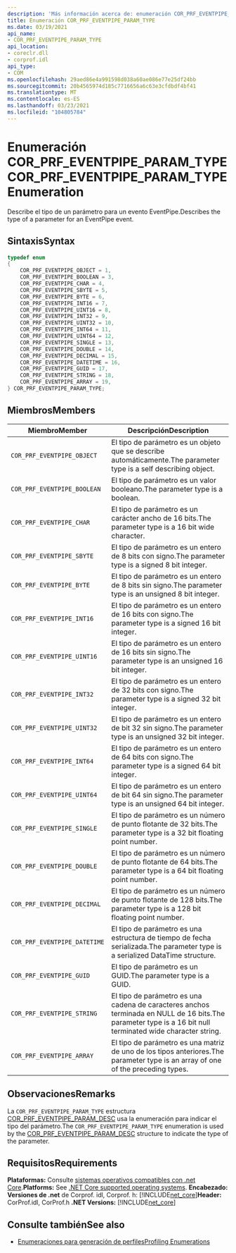 ```yaml
---
description: 'Más información acerca de: enumeración COR_PRF_EVENTPIPE_PARAM_TYPE'
title: Enumeración COR_PRF_EVENTPIPE_PARAM_TYPE
ms.date: 03/19/2021
api_name:
- COR_PRF_EVENTPIPE_PARAM_TYPE
api_location:
- coreclr.dll
- corprof.idl
api_type:
- COM
ms.openlocfilehash: 29aed86e4a991598d038a60ae086e77e25df24bb
ms.sourcegitcommit: 20b4565974d185c7716656a6c63e3cfdbdf4bf41
ms.translationtype: MT
ms.contentlocale: es-ES
ms.lasthandoff: 03/23/2021
ms.locfileid: "104805784"
---
```

# <a name="cor_prf_eventpipe_param_type-enumeration"></a><span data-ttu-id="7cc7b-103">Enumeración COR_PRF_EVENTPIPE_PARAM_TYPE</span><span class="sxs-lookup"><span data-stu-id="7cc7b-103">COR_PRF_EVENTPIPE_PARAM_TYPE Enumeration</span></span>

<span data-ttu-id="7cc7b-104">Describe el tipo de un parámetro para un evento EventPipe.</span><span class="sxs-lookup"><span data-stu-id="7cc7b-104">Describes the type of a parameter for an EventPipe event.</span></span>
  
## <a name="syntax"></a><span data-ttu-id="7cc7b-105">Sintaxis</span><span class="sxs-lookup"><span data-stu-id="7cc7b-105">Syntax</span></span>  
  
```cpp  
typedef enum
{
    COR_PRF_EVENTPIPE_OBJECT = 1,
    COR_PRF_EVENTPIPE_BOOLEAN = 3,
    COR_PRF_EVENTPIPE_CHAR = 4,
    COR_PRF_EVENTPIPE_SBYTE = 5,
    COR_PRF_EVENTPIPE_BYTE = 6,
    COR_PRF_EVENTPIPE_INT16 = 7,
    COR_PRF_EVENTPIPE_UINT16 = 8,
    COR_PRF_EVENTPIPE_INT32 = 9,
    COR_PRF_EVENTPIPE_UINT32 = 10,
    COR_PRF_EVENTPIPE_INT64 = 11,
    COR_PRF_EVENTPIPE_UINT64 = 12,
    COR_PRF_EVENTPIPE_SINGLE = 13,
    COR_PRF_EVENTPIPE_DOUBLE = 14,
    COR_PRF_EVENTPIPE_DECIMAL = 15,
    COR_PRF_EVENTPIPE_DATETIME = 16,
    COR_PRF_EVENTPIPE_GUID = 17,
    COR_PRF_EVENTPIPE_STRING = 18,
    COR_PRF_EVENTPIPE_ARRAY = 19,
} COR_PRF_EVENTPIPE_PARAM_TYPE;
```  
  
## <a name="members"></a><span data-ttu-id="7cc7b-106">Miembros</span><span class="sxs-lookup"><span data-stu-id="7cc7b-106">Members</span></span>  
  
|<span data-ttu-id="7cc7b-107">Miembro</span><span class="sxs-lookup"><span data-stu-id="7cc7b-107">Member</span></span>|<span data-ttu-id="7cc7b-108">Descripción</span><span class="sxs-lookup"><span data-stu-id="7cc7b-108">Description</span></span>|  
|------------|-----------------|  
|`COR_PRF_EVENTPIPE_OBJECT`|<span data-ttu-id="7cc7b-109">El tipo de parámetro es un objeto que se describe automáticamente.</span><span class="sxs-lookup"><span data-stu-id="7cc7b-109">The parameter type is a self describing object.</span></span>|
|`COR_PRF_EVENTPIPE_BOOLEAN`|<span data-ttu-id="7cc7b-110">El tipo de parámetro es un valor booleano.</span><span class="sxs-lookup"><span data-stu-id="7cc7b-110">The parameter type is a boolean.</span></span>|
|`COR_PRF_EVENTPIPE_CHAR`|<span data-ttu-id="7cc7b-111">El tipo de parámetro es un carácter ancho de 16 bits.</span><span class="sxs-lookup"><span data-stu-id="7cc7b-111">The parameter type is a 16 bit wide character.</span></span>|
|`COR_PRF_EVENTPIPE_SBYTE`|<span data-ttu-id="7cc7b-112">El tipo de parámetro es un entero de 8 bits con signo.</span><span class="sxs-lookup"><span data-stu-id="7cc7b-112">The parameter type is a signed 8 bit integer.</span></span>|
|`COR_PRF_EVENTPIPE_BYTE`|<span data-ttu-id="7cc7b-113">El tipo de parámetro es un entero de 8 bits sin signo.</span><span class="sxs-lookup"><span data-stu-id="7cc7b-113">The parameter type is an unsigned 8 bit integer.</span></span>|
|`COR_PRF_EVENTPIPE_INT16`|<span data-ttu-id="7cc7b-114">El tipo de parámetro es un entero de 16 bits con signo.</span><span class="sxs-lookup"><span data-stu-id="7cc7b-114">The parameter type is a signed 16 bit integer.</span></span>|
|`COR_PRF_EVENTPIPE_UINT16`|<span data-ttu-id="7cc7b-115">El tipo de parámetro es un entero de 16 bits sin signo.</span><span class="sxs-lookup"><span data-stu-id="7cc7b-115">The parameter type is an unsigned 16 bit integer.</span></span>|
|`COR_PRF_EVENTPIPE_INT32`|<span data-ttu-id="7cc7b-116">El tipo de parámetro es un entero de 32 bits con signo.</span><span class="sxs-lookup"><span data-stu-id="7cc7b-116">The parameter type is a signed 32 bit integer.</span></span>|
|`COR_PRF_EVENTPIPE_UINT32`|<span data-ttu-id="7cc7b-117">El tipo de parámetro es un entero de bit 32 sin signo.</span><span class="sxs-lookup"><span data-stu-id="7cc7b-117">The parameter type is an unsigned 32 bit integer.</span></span>|
|`COR_PRF_EVENTPIPE_INT64`|<span data-ttu-id="7cc7b-118">El tipo de parámetro es un entero de 64 bits con signo.</span><span class="sxs-lookup"><span data-stu-id="7cc7b-118">The parameter type is a signed 64 bit integer.</span></span>|
|`COR_PRF_EVENTPIPE_UINT64`|<span data-ttu-id="7cc7b-119">El tipo de parámetro es un entero de bit 64 sin signo.</span><span class="sxs-lookup"><span data-stu-id="7cc7b-119">The parameter type is an unsigned 64 bit integer.</span></span>|
|`COR_PRF_EVENTPIPE_SINGLE`|<span data-ttu-id="7cc7b-120">El tipo de parámetro es un número de punto flotante de 32 bits.</span><span class="sxs-lookup"><span data-stu-id="7cc7b-120">The parameter type is a 32 bit floating point number.</span></span>|
|`COR_PRF_EVENTPIPE_DOUBLE`|<span data-ttu-id="7cc7b-121">El tipo de parámetro es un número de punto flotante de 64 bits.</span><span class="sxs-lookup"><span data-stu-id="7cc7b-121">The parameter type is a 64 bit floating point number.</span></span>|
|`COR_PRF_EVENTPIPE_DECIMAL`|<span data-ttu-id="7cc7b-122">El tipo de parámetro es un número de punto flotante de 128 bits.</span><span class="sxs-lookup"><span data-stu-id="7cc7b-122">The parameter type is a 128 bit floating point number.</span></span>|
|`COR_PRF_EVENTPIPE_DATETIME`|<span data-ttu-id="7cc7b-123">El tipo de parámetro es una estructura de tiempo de fecha serializada.</span><span class="sxs-lookup"><span data-stu-id="7cc7b-123">The parameter type is a serialized DataTime structure.</span></span>|
|`COR_PRF_EVENTPIPE_GUID`|<span data-ttu-id="7cc7b-124">El tipo de parámetro es un GUID.</span><span class="sxs-lookup"><span data-stu-id="7cc7b-124">The parameter type is a GUID.</span></span>|
|`COR_PRF_EVENTPIPE_STRING`|<span data-ttu-id="7cc7b-125">El tipo de parámetro es una cadena de caracteres anchos terminada en NULL de 16 bits.</span><span class="sxs-lookup"><span data-stu-id="7cc7b-125">The parameter type is a 16 bit null terminated wide character string.</span></span>|
|`COR_PRF_EVENTPIPE_ARRAY`|<span data-ttu-id="7cc7b-126">El tipo de parámetro es una matriz de uno de los tipos anteriores.</span><span class="sxs-lookup"><span data-stu-id="7cc7b-126">The parameter type is an array of one of the preceding types.</span></span>|
  
## <a name="remarks"></a><span data-ttu-id="7cc7b-127">Observaciones</span><span class="sxs-lookup"><span data-stu-id="7cc7b-127">Remarks</span></span>  

 <span data-ttu-id="7cc7b-128">La `COR_PRF_EVENTPIPE_PARAM_TYPE` estructura [COR_PRF_EVENTPIPE_PARAM_DESC](cor-prf-eventpipe-param-desc-structure.md) usa la enumeración para indicar el tipo del parámetro.</span><span class="sxs-lookup"><span data-stu-id="7cc7b-128">The `COR_PRF_EVENTPIPE_PARAM_TYPE` enumeration is used by the [COR_PRF_EVENTPIPE_PARAM_DESC](cor-prf-eventpipe-param-desc-structure.md) structure to indicate the type of the parameter.</span></span>
  
## <a name="requirements"></a><span data-ttu-id="7cc7b-129">Requisitos</span><span class="sxs-lookup"><span data-stu-id="7cc7b-129">Requirements</span></span>  

<span data-ttu-id="7cc7b-130">**Plataformas:** Consulte [sistemas operativos compatibles con .net Core](../../../core/install/windows.md?pivots=os-windows).</span><span class="sxs-lookup"><span data-stu-id="7cc7b-130">**Platforms:** See [.NET Core supported operating systems](../../../core/install/windows.md?pivots=os-windows).</span></span>
<span data-ttu-id="7cc7b-131">**Encabezado:** **Versiones de .net** de Corprof. idl, Corprof. h: [!INCLUDE[net_core](../../../../includes/net-core-50-md.md)]</span><span class="sxs-lookup"><span data-stu-id="7cc7b-131">**Header:** CorProf.idl, CorProf.h **.NET Versions:** [!INCLUDE[net_core](../../../../includes/net-core-50-md.md)]</span></span>
  
## <a name="see-also"></a><span data-ttu-id="7cc7b-132">Consulte también</span><span class="sxs-lookup"><span data-stu-id="7cc7b-132">See also</span></span>

- [<span data-ttu-id="7cc7b-133">Enumeraciones para generación de perfiles</span><span class="sxs-lookup"><span data-stu-id="7cc7b-133">Profiling Enumerations</span></span>](profiling-enumerations.md)
